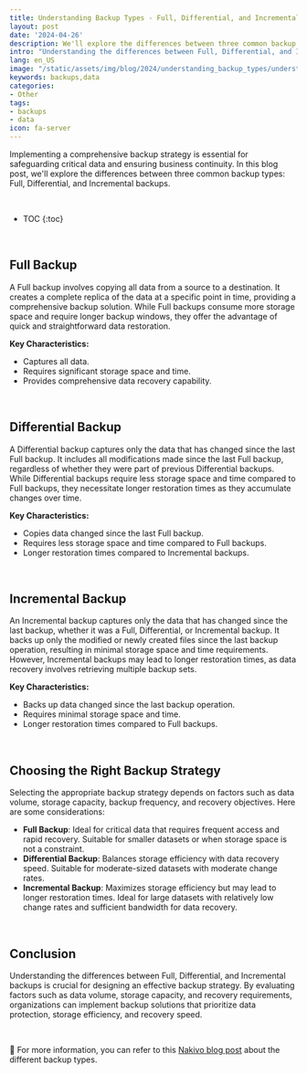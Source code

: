 ```yaml
---
title: Understanding Backup Types - Full, Differential, and Incremental
layout: post
date: '2024-04-26'
description: We'll explore the differences between three common backup types - Full, Differential, and Incremental backups.
intro: "Understanding the differences between Full, Differential, and Incremental backups is crucial for designing an effective backup strategy."
lang: en_US
image: "/static/assets/img/blog/2024/understanding_backup_types/understanding_backup_types.jpeg"
keywords: backups,data
categories:
- Other
tags:
- backups
- data
icon: fa-server
---
```


Implementing a comprehensive backup strategy is essential for safeguarding critical data and ensuring business continuity. In this blog post, we'll explore the differences between three common backup types: Full, Differential, and Incremental backups.

<br>

* TOC 
{:toc}

<br>

## Full Backup

A Full backup involves copying all data from a source to a destination. It creates a complete replica of the data at a specific point in time, providing a comprehensive backup solution. While Full backups consume more storage space and require longer backup windows, they offer the advantage of quick and straightforward data restoration.

**Key Characteristics:**
- Captures all data.
- Requires significant storage space and time.
- Provides comprehensive data recovery capability.

<br>

## Differential Backup

A Differential backup captures only the data that has changed since the last Full backup. It includes all modifications made since the last Full backup, regardless of whether they were part of previous Differential backups. While Differential backups require less storage space and time compared to Full backups, they necessitate longer restoration times as they accumulate changes over time.

**Key Characteristics:**
- Copies data changed since the last Full backup.
- Requires less storage space and time compared to Full backups.
- Longer restoration times compared to Incremental backups.

<br>

## Incremental Backup

An Incremental backup captures only the data that has changed since the last backup, whether it was a Full, Differential, or Incremental backup. It backs up only the modified or newly created files since the last backup operation, resulting in minimal storage space and time requirements. However, Incremental backups may lead to longer restoration times, as data recovery involves retrieving multiple backup sets.

**Key Characteristics:**
- Backs up data changed since the last backup operation.
- Requires minimal storage space and time.
- Longer restoration times compared to Full backups.

<br>

## Choosing the Right Backup Strategy

Selecting the appropriate backup strategy depends on factors such as data volume, storage capacity, backup frequency, and recovery objectives. Here are some considerations:

- **Full Backup**: Ideal for critical data that requires frequent access and rapid recovery. Suitable for smaller datasets or when storage space is not a constraint.
- **Differential Backup**: Balances storage efficiency with data recovery speed. Suitable for moderate-sized datasets with moderate change rates.
- **Incremental Backup**: Maximizes storage efficiency but may lead to longer restoration times. Ideal for large datasets with relatively low change rates and sufficient bandwidth for data recovery.

<br>

## Conclusion

Understanding the differences between Full, Differential, and Incremental backups is crucial for designing an effective backup strategy. By evaluating factors such as data volume, storage capacity, and recovery requirements, organizations can implement backup solutions that prioritize data protection, storage efficiency, and recovery speed.

<br>

📝 For more information, you can refer to this [Nakivo blog post](https://www.nakivo.com/blog/backup-types-explained/) about the different backup types.





